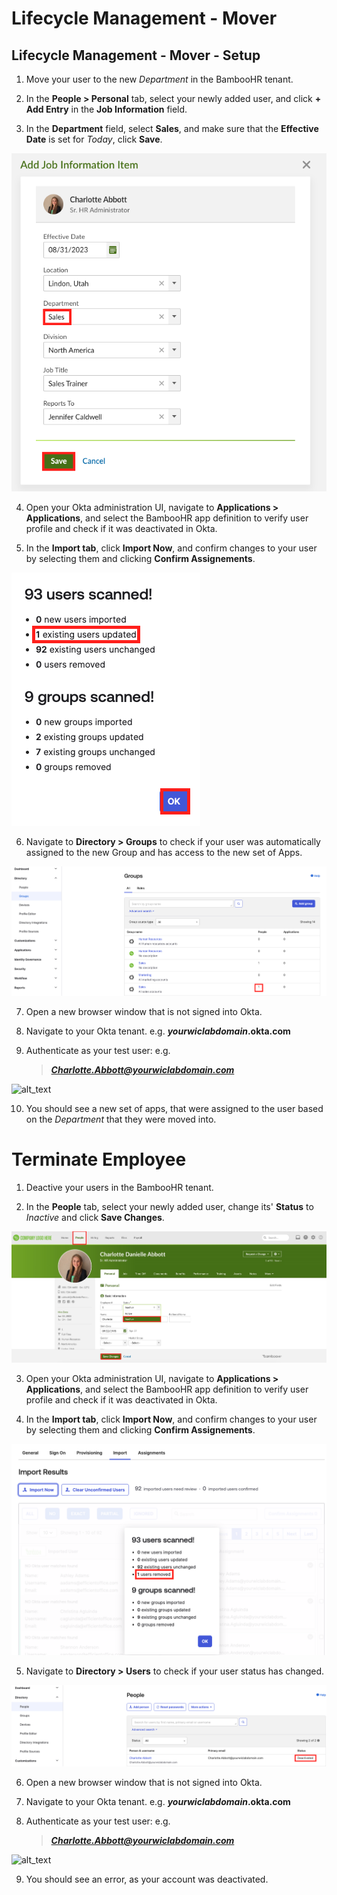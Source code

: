 # Lifecycle Management - Mover
## Lifecycle Management - Mover - Setup

1. Move your user to the new *Department* in the BambooHR tenant.

2. In the **People > Personal** tab, select your newly added user, and click **+ Add Entry** in the **Job Information** field.

3. In the **Department** field, select **Sales**, and make sure that the **Effective Date** is set for *Today*, click **Save**.

![alt_text](https://raw.githubusercontent.com/keithledgerwood/WICLab-guide/main/images/003/mover-bamboo.png "image_tooltip")

4. Open your Okta administration UI, navigate to **Applications > Applications**, and select the BambooHR app definition to verify user profile and check if it was deactivated in Okta.

5. In the **Import tab**, click **Import Now**, and confirm changes to your user by selecting them and clicking **Confirm Assignements**.

![alt_text](https://raw.githubusercontent.com/keithledgerwood/WICLab-guide/main/images/003/mover-updated.png "image_tooltip")

6. Navigate to **Directory > Groups** to check if your user was automatically assigned to the new Group and has access to the new set of Apps.

![alt_text](https://raw.githubusercontent.com/keithledgerwood/WICLab-guide/main/images/003/mover-user.png "image_tooltip")

7. Open a new browser window that is not signed into Okta.

8.  Navigate to your Okta tenant. e.g. ***yourwiclabdomain*.okta.com**

9.  Authenticate as your test user: e.g.

    > ***Charlotte.Abbott@yourwiclabdomain.com***

![alt_text](https://raw.githubusercontent.com/MarcoBlaesing/LabGuide/main/images/009/image043.png "image_tooltip")

10. You should see a new set of apps, that were assigned to the user based on the *Department* that they were moved into.


# Terminate Employee

1. Deactive your users in the BambooHR tenant.

2. In the **People** tab, select your newly added user, change its' **Status** to *Inactive* and click **Save Changes**.

![alt_text](https://raw.githubusercontent.com/keithledgerwood/WICLab-guide/main/images/003/deactivate-user-bhr.jpg "image_tooltip")

3. Open your Okta administration UI, navigate to **Applications > Applications**, and select the BambooHR app definition to verify user profile and check if it was deactivated in Okta.

4. In the **Import tab**, click **Import Now**, and confirm changes to your user by selecting them and clicking **Confirm Assignements**.

![alt_text](https://raw.githubusercontent.com/keithledgerwood/WICLab-guide/main/images/003/leaver-remove.png "image_tooltip")

5. Navigate to **Directory > Users** to check if your user status has changed.

![alt_text](https://raw.githubusercontent.com/keithledgerwood/WICLab-guide/main/images/003/leaver-user.png "image_tooltip")

6. Open a new browser window that is not signed into Okta.

7.  Navigate to your Okta tenant. e.g. ***yourwiclabdomain*.okta.com**

8.  Authenticate as your test user: e.g.

    > ***Charlotte.Abbott@yourwiclabdomain.com***

![alt_text](https://raw.githubusercontent.com/MarcoBlaesing/LabGuide/main/images/009/image043.png "image_tooltip")

9. You should see an error, as your account was deactivated.
